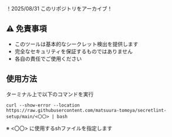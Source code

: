 ！2025/08/31 このリポジトリをアーカイブ！

## ⚠️ 免責事項
- このツールは基本的なシークレット検出を提供します
- 完全なセキュリティを保証するものではありません
- 各自の責任でご使用ください

## 使用方法
ターミナル上で以下のコマンドを実行

```curl --show-error --location https://raw.githubusercontent.com/matsuura-tomoya/secretlint-setup/main/<〇〇> | bash```

※ <〇〇> に使用するshファイルを指定します
